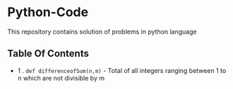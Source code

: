 # Python-Code
This repository contains solution of problems in python language

## Table Of Contents

* 1 . ```def differenceofSum(n,m)``` - Total of all integers ranging between 1 to n which are not divisible by m
